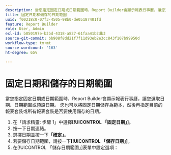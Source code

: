 ```yaml
---
description: 當您指定固定日期或日期範圍時，Report Builder會顯示報表行事曆，讓您選取日期、日期範圍或預設日期。 您也可以將固定日期儲存為範本，然後再指定目前的報表套裝或所有報表套裝是否要使用儲存的日期。
title: 固定日期和儲存的日期範圍
uuid: f00218c0-07f3-4505-98b0-de05187401fd
feature: Report Builder
role: User, Admin
exl-id: b850197e-b3bd-4318-a827-61faa41b2db3
source-git-commit: bb908f8dd21f7f11d93eb2e3cc843f107b99950d
workflow-type: tm+mt
source-wordcount: '163'
ht-degree: 65%

---
```


# 固定日期和儲存的日期範圍

當您指定固定日期或日期範圍時，Report Builder會顯示報表行事曆，讓您選取日期、日期範圍或預設日期。 您也可以將固定日期儲存為範本，然後再指定目前的報表套裝或所有報表套裝是否要使用儲存的日期。

1.  在「請求精靈: 步驟 1」中選擇&#x200B;**[!UICONTROL 「固定日期」]**。
1. 按一下日期連結。
1. 選擇日期並按一下&#x200B;**「確定」**。
1. 若要儲存日期範圍，請按一下&#x200B;**[!UICONTROL 「儲存日期」]**。
1. 在[!UICONTROL 「儲存日期範圍」]表單中設定選項：
